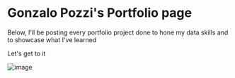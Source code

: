 # Gonzalo Pozzi's Portfolio page

Below, I'll be posting every portfolio project done to hone my data skills and to showcase what I've learned

Let's get to it

![image](https://user-images.githubusercontent.com/52865532/131762251-82719b3d-923a-443d-a503-77207a1a4b63.png)
